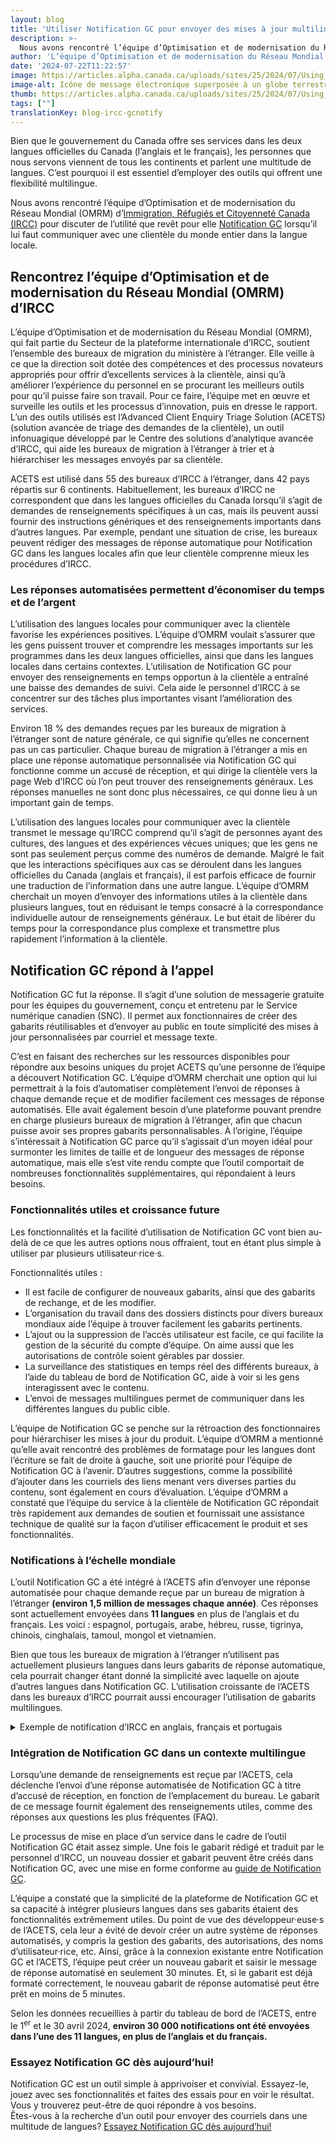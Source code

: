 ```yaml
---
layout: blog
title: 'Utiliser Notification GC pour envoyer des mises à jour multilingues à diverses communautés'
description: >-
  Nous avons rencontré l’équipe d’Optimisation et de modernisation du Réseau Mondial (OMRM) d’Immigration, Réfugiés et Citoyenneté Canada (IRCC) pour discuter de l’utilité que revêt pour elle Notification GC lorsqu’il lui faut communiquer avec une clientèle du monde entier dans la langue locale.
author: 'L’équipe d’Optimisation et de modernisation du Réseau Mondial (OMRM)'
date: '2024-07-22T11:22:57'
image: https://articles.alpha.canada.ca/uploads/sites/25/2024/07/Using_GC_Notify_send_multilingual_updates_Blog_Post_-copy.jpg
image-alt: Icône de message électronique superposée à un globe terrestre et entourée de bulles de texte, représentant l'envoi de messages multilingues partout dans le monde.
thumb: https://articles.alpha.canada.ca/uploads/sites/25/2024/07/Using_GC_Notify_send_multilingual_updates_Blog_Post_-copy.jpg
tags: [""]
translationKey: blog-ircc-gcnotify
---
```


<p>Bien que le gouvernement du Canada offre ses services dans les deux langues officielles du Canada (l’anglais et le français), les personnes que nous servons viennent de tous les continents et parlent une multitude de langues. C’est pourquoi il est essentiel d’employer des outils qui offrent une flexibilité multilingue.&nbsp;</p>



<p>Nous avons rencontré l’équipe d’Optimisation et de modernisation du Réseau Mondial (OMRM) d’<a href="https://www.canada.ca/fr/immigration-refugies-citoyennete.html" target="_blank" rel="noreferrer noopener">Immigration, Réfugiés et Citoyenneté Canada (IRCC)</a> pour discuter de l’utilité que revêt pour elle <a href="https://notification.canada.ca" target="_blank" rel="noreferrer noopener">Notification&nbsp;GC</a> lorsqu’il lui faut communiquer avec une clientèle du monde entier dans la langue locale.</p>



<h2 class="wp-block-heading" id="h-rencontrez-l-equipe-d-optimisation-et-de-modernisation-du-reseau-mondial-omrm-d-ircc"><strong>Rencontrez l’équipe d’Optimisation et de modernisation du Réseau Mondial (OMRM) d’IRCC</strong></h2>



<p>L’équipe d’Optimisation et de modernisation du Réseau Mondial (OMRM), qui fait partie du Secteur de la plateforme internationale d’IRCC, soutient l’ensemble des bureaux de migration du ministère à l’étranger. Elle veille à ce que la direction soit dotée des compétences et des processus novateurs appropriés pour offrir d’excellents services à la clientèle, ainsi qu’à améliorer l’expérience du personnel en se procurant les meilleurs outils pour qu’il puisse faire son travail. Pour ce faire, l’équipe met en œuvre et surveille les outils et les processus d’innovation, puis en dresse le rapport. L’un des outils utilisés est l’Advanced Client Enquiry Triage Solution (ACETS) (solution avancée de triage des demandes de la clientèle), un outil infonuagique développé par le Centre des solutions d’analytique avancée d’IRCC, qui aide les bureaux de migration à l’étranger à trier et à hiérarchiser les messages envoyés par sa clientèle.&nbsp;</p>



<p>ACETS est utilisé dans 55 des bureaux d’IRCC à l’étranger, dans 42&nbsp;pays répartis sur 6&nbsp;continents. Habituellement, les bureaux d’IRCC ne correspondent que dans les langues officielles du Canada lorsqu’il s’agit de demandes de renseignements spécifiques à un cas, mais ils peuvent aussi fournir des instructions génériques et des renseignements importants dans d’autres langues. Par exemple, pendant une situation de crise, les bureaux peuvent rédiger des messages de réponse automatique pour Notification GC dans les langues locales afin que leur clientèle comprenne mieux les procédures d’IRCC.&nbsp;</p>



<h3 class="wp-block-heading" id="h-les-reponses-automatisees-permettent-d-economiser-du-temps-et-de-l-argent"><strong>Les réponses automatisées permettent d’économiser du temps et de l’argent</strong></h3>



<p>L’utilisation des langues locales pour communiquer avec la clientèle favorise les expériences positives. L’équipe d’OMRM voulait s’assurer que les gens puissent trouver et comprendre les messages importants sur les programmes dans les deux langues officielles, ainsi que dans les langues locales dans certains contextes. L’utilisation de Notification GC pour envoyer des renseignements en temps opportun à la clientèle a entraîné une baisse des demandes de suivi. Cela aide le personnel d’IRCC à se concentrer sur des tâches plus importantes visant l’amélioration des services.&nbsp;</p>



<p>Environ 18&nbsp;% des demandes reçues par les bureaux de migration à l’étranger sont de nature générale, ce qui signifie qu’elles ne concernent pas un cas particulier. Chaque bureau de migration à l’étranger a mis en place une réponse automatique personnalisée via Notification&nbsp;GC qui fonctionne comme un accusé de réception, et qui dirige la clientèle vers la page Web d’IRCC où l’on peut trouver des renseignements généraux. Les réponses manuelles ne sont donc plus nécessaires, ce qui donne lieu à un important gain de temps.&nbsp;</p>



<p>L’utilisation des langues locales pour communiquer avec la clientèle transmet le message qu’IRCC comprend qu’il s’agit de personnes ayant des cultures, des langues et des expériences vécues uniques; que les gens ne sont pas seulement perçus comme des numéros de demande. Malgré le fait que les interactions spécifiques aux cas se déroulent dans les langues officielles du Canada (anglais et français), il est parfois efficace de fournir une traduction de l’information dans une autre langue. L’équipe d’OMRM cherchait un moyen d’envoyer des informations utiles à la clientèle dans plusieurs langues, tout en réduisant le temps consacré à la correspondance individuelle autour de renseignements généraux. Le but était de libérer du temps pour la correspondance plus complexe et transmettre plus rapidement l’information à la clientèle.</p>



<h2 class="wp-block-heading" id="h-notification-nbsp-gc-repond-a-l-appel"><strong>Notification&nbsp;GC répond à l’appel</strong></h2>



<p>Notification&nbsp;GC fut la réponse. Il s’agit d’une solution de messagerie gratuite pour les équipes du gouvernement, conçu et entretenu par le Service numérique canadien (SNC). Il permet aux fonctionnaires de créer des gabarits réutilisables et d’envoyer au public en toute simplicité des mises à jour personnalisées par courriel et message texte.</p>



<p>C’est en faisant des recherches sur les ressources disponibles pour répondre aux besoins uniques du projet ACETS qu’une personne de l’équipe a découvert Notification&nbsp;GC. L’équipe d’OMRM cherchait une option qui lui permettrait à la fois d’automatiser complètement l’envoi de réponses à chaque demande reçue et de modifier facilement ces messages de réponse automatisés. Elle avait également besoin d’une plateforme pouvant prendre en charge plusieurs bureaux de migration à l’étranger, afin que chacun puisse avoir ses propres gabarits personnalisables. À l’origine, l’équipe s’intéressait à Notification&nbsp;GC parce qu’il s’agissait d’un moyen idéal pour surmonter les limites de taille et de longueur des messages de réponse automatique, mais elle s’est vite rendu compte que l’outil comportait de nombreuses fonctionnalités supplémentaires, qui répondaient à leurs besoins.&nbsp;</p>



<h3 class="wp-block-heading" id="h-fonctionnalites-utiles-et-croissance-future"><strong>Fonctionnalités utiles et croissance future</strong></h3>



<p>Les fonctionnalités et la facilité d’utilisation de Notification&nbsp;GC vont bien au-delà de ce que les autres options nous offraient, tout en étant plus simple à utiliser par plusieurs utilisateur·rice·s.</p>



<p>Fonctionnalités utiles&nbsp;:</p>



<ul class="wp-block-list">
<li>Il est facile de configurer de nouveaux gabarits, ainsi que des gabarits de rechange, et de les modifier.</li>



<li>L’organisation du travail dans des dossiers distincts pour divers bureaux mondiaux aide l’équipe à trouver facilement les gabarits pertinents.</li>



<li>L’ajout ou la suppression de l’accès utilisateur est facile, ce qui facilite la gestion de la sécurité du compte d’équipe. On aime aussi que les autorisations de contrôle soient gérables par dossier.&nbsp;</li>



<li>La surveillance des statistiques en temps réel des différents bureaux, à l’aide du tableau de bord de Notification&nbsp;GC, aide à voir si les gens interagissent avec le contenu.</li>



<li>L’envoi de messages multilingues permet de communiquer dans les différentes langues du public cible.&nbsp;</li>
</ul>



<p>L’équipe de Notification&nbsp;GC se penche sur la rétroaction des fonctionnaires pour hiérarchiser les mises à jour du produit. L’équipe d’OMRM a mentionné qu’elle avait rencontré des problèmes de formatage pour les langues dont l’écriture se fait de droite à gauche, soit une priorité pour l’équipe de Notification&nbsp;GC à l’avenir. D’autres suggestions, comme la possibilité d’ajouter dans les courriels des liens menant vers diverses parties du contenu, sont également en cours d’évaluation. L’équipe d’OMRM a constaté que l’équipe du service à la clientèle de Notification&nbsp;GC répondait très rapidement aux demandes de soutien et fournissait une assistance technique de qualité sur la façon d’utiliser efficacement le produit et ses fonctionnalités.&nbsp;</p>



<h3 class="wp-block-heading" id="h-notifications-a-l-echelle-mondiale"><strong>Notifications à l’échelle mondiale</strong></h3>



<p>L’outil Notification&nbsp;GC a été intégré à l’ACETS afin d’envoyer une réponse automatisée pour chaque demande reçue par un bureau de migration à l’étranger <strong>(environ 1,5&nbsp;million de messages chaque année)</strong>. Ces réponses sont actuellement envoyées dans <strong>11&nbsp;langues</strong> en plus de l’anglais et du français. Les voici&nbsp;: espagnol, portugais, arabe, hébreu, russe, tigrinya, chinois, cinghalais, tamoul, mongol et vietnamien.&nbsp;</p>



<p>Bien que tous les bureaux de migration à l’étranger n’utilisent pas actuellement plusieurs langues dans leurs gabarits de réponse automatique, cela pourrait changer étant donné la simplicité avec laquelle on ajoute d’autres langues dans Notification&nbsp;GC. L’utilisation croissante de l’ACETS dans les bureaux d’IRCC pourrait aussi encourager l’utilisation de gabarits multilingues.</p>



<details class="wp-block-cds-snc-accordion"><summary>Exemple de notification d’IRCC en anglais, français et portugais</summary><img loading="lazy" decoding="async" width="462" height="109" src="https://articles.alpha.canada.ca/uploads/sites/25/2024/07/IRCC-logo-ENG-copy.png" alt="" class="wp-image-1923" style="width: 746px;height: auto;max-width: 100%;" srcset="https://articles.alpha.canada.ca/uploads/sites/25/2024/07/IRCC-logo-ENG-copy.png 462w, https://articles.alpha.canada.ca/uploads/sites/25/2024/07/IRCC-logo-ENG-copy-300x71.png 300w" sizes="auto, (max-width: 462px) 100vw, 462px" />


<hr class="wp-block-separator has-alpha-channel-opacity" />



<p><strong>Do not reply to this message / Ne pas répondre a ce message / Não responda a esta mensagem</strong></p>



<hr class="wp-block-separator has-alpha-channel-opacity" />



<p><em>This is an automated response to acknowledge receipt of your email by the Immigration, Refugees and Citizenship Canada (IRCC) office at the Consulate General of Canada in São Paulo.</em></p>



<p>Les versions en français et en portugais suivent</p>



<p>Versões em Francês e Português a seguir&nbsp;</p>



<p><strong>ENGLISH</strong></p>



<p><strong>If this email answers your enquiry, this is the only email response you will receive.</strong></p>



<p>For all other case-specific enquiries, due to the high volume of emails received by our office, please allow up to 15 days for a response to your email. Sending duplicate enquiries may delay processing and response times.</p>



<p><strong>Case-specific enquiries:</strong></p>



<p>Please complete the IRCC webform at <a href="https://can01.safelinks.protection.outlook.com/?url=https%3A%2F%2Fircc.canada.ca%2Fenglish%2Fcontacts%2Fweb-form.asp&amp;data=05%7C02%7CIRCC.GNOM-OMRM.IRCC%40cic.gc.ca%7Cbb4bb26bf33a47be715208dc90a49686%7C5694790aee7f4dea88c058988e5f2927%7C0%7C0%7C638544283773757583%7CUnknown%7CTWFpbGZsb3d8eyJWIjoiMC4wLjAwMDAiLCJQIjoiV2luMzIiLCJBTiI6Ik1haWwiLCJXVCI6Mn0%3D%7C0%7C%7C%7C&amp;sdata=UXGI2JgEtX9MUR3zpb9EpYDnxeg0AH%2FHSo2kZoF4msI%3D&amp;reserved=0" target="_blank" rel="noreferrer noopener">https://ircc.canada.ca/english/contacts/web-form.asp</a>. If you do not include the following information, we will not be able to respond:</p>



<ul class="wp-block-list">
<li>Full name;</li>



<li>File number (starts with a letter plus a series of numbers, for example: F000123456); and/or</li>



<li>Your unique client identifier (UCI).</li>
</ul>



<p><strong>Additional resources:</strong></p>



<p><strong>Help Centre:</strong> Find answers to frequently asked questions, including technical questions about your online application at <a href="https://can01.safelinks.protection.outlook.com/?url=https%3A%2F%2Fircc.canada.ca%2Fenglish%2Fhelpcentre%2Findex-featured-can.asp&amp;data=05%7C02%7CIRCC.GNOM-OMRM.IRCC%40cic.gc.ca%7Cbb4bb26bf33a47be715208dc90a49686%7C5694790aee7f4dea88c058988e5f2927%7C0%7C0%7C638544283773773523%7CUnknown%7CTWFpbGZsb3d8eyJWIjoiMC4wLjAwMDAiLCJQIjoiV2luMzIiLCJBTiI6Ik1haWwiLCJXVCI6Mn0%3D%7C0%7C%7C%7C&amp;sdata=uS6%2FGiid8btAyo79q7eVgwhnnn%2FKrQWPQg4fZEf%2BHzg%3D&amp;reserved=0" target="_blank" rel="noreferrer noopener">https://ircc.canada.ca/english/helpcentre/index-featured-can.asp</a></p>



<p><strong>General Information:</strong> If you are looking for information about IRCC’s programs, please visit <a href="https://can01.safelinks.protection.outlook.com/?url=http%3A%2F%2Fwww.canada.ca%2FImmigration&amp;data=05%7C02%7CIRCC.GNOM-OMRM.IRCC%40cic.gc.ca%7Cbb4bb26bf33a47be715208dc90a49686%7C5694790aee7f4dea88c058988e5f2927%7C0%7C0%7C638544283773787075%7CUnknown%7CTWFpbGZsb3d8eyJWIjoiMC4wLjAwMDAiLCJQIjoiV2luMzIiLCJBTiI6Ik1haWwiLCJXVCI6Mn0%3D%7C0%7C%7C%7C&amp;sdata=wms6snARSlbxwKLq92wUOnpih2laWTybEzSiyA7%2Bdy0%3D&amp;reserved=0" target="_blank" rel="noreferrer noopener">http://www.Canada.ca/Immigration</a></p>



<p>Regards,</p>



<p>Migration Section</p>



<p>Consulate General of Canada, São Paulo/SP, Brazil</p>



<p>________________________________________________________</p>



<p><strong>FRANÇAIS</strong></p>



<p><em>Ceci est une réponse automatisée pour accuser réception de votre courriel par le bureau d’Immigration, Réfugiés et Citoyenneté Canada (IRCC) au consulat général du Canada à São Paulo.</em></p>



<p><strong>Si ce courriel répond à votre requête, ce sera la seule réponse que vous recevrez.</strong></p>



<p>Pour toutes les autres demandes de renseignements spécifiques à des cas, veuillez prévoir jusqu’à de15 jours afin de recevoir une réponse, étant donné le volume élevé de courriels que nous recevons. L’envoi de requêtes en double ne fera que retarder le traitement et les délais de réponse.</p>



<p><strong>Demandes de renseignements spécifiques à des cas :</strong></p>



<p>Veuillez remplir le formulaire Web d’IRCC au <a href="https://can01.safelinks.protection.outlook.com/?url=https%3A%2F%2Fwww.canada.ca%2Ffr%2Fimmigration-refugies-citoyennete%2Forganisation%2Fcontactez-ircc%2Fformulaire-web2.html&amp;data=05%7C02%7CIRCC.GNOM-OMRM.IRCC%40cic.gc.ca%7Cbb4bb26bf33a47be715208dc90a49686%7C5694790aee7f4dea88c058988e5f2927%7C0%7C0%7C638544283773798342%7CUnknown%7CTWFpbGZsb3d8eyJWIjoiMC4wLjAwMDAiLCJQIjoiV2luMzIiLCJBTiI6Ik1haWwiLCJXVCI6Mn0%3D%7C0%7C%7C%7C&amp;sdata=otbfet2h38ooab6dR6LvHAqVoHIjQEJwAPE4zVsbP1E%3D&amp;reserved=0" target="_blank" rel="noreferrer noopener">https://www.canada.ca/fr/immigration-refugies-citoyennete/organisation/contactez-ircc/formulaire-web2.html</a><strong>. </strong>Si les informations ici-bas ne sont pas inclues, nous ne pourrons pas répondre à votre requête :&nbsp;</p>



<ul class="wp-block-list">
<li>Nom complet ;</li>



<li>Numéro de demande (commençant avec une lettre et suivi de numéros, par exemple : F000123456) ; et/ou</li>



<li>Votre numéro d’identificateur unique de client (IUC).</li>
</ul>



<p><strong>Ressources additionnelles :</strong></p>



<p><strong>Centre d’aide :</strong> Vous pouvez trouver les réponses aux questions fréquemment posées, y compris les questions techniques sur votre demande en ligne à <a href="https://can01.safelinks.protection.outlook.com/?url=https%3A%2F%2Fircc.canada.ca%2Ffrancais%2Fcentre-aide%2Findex-en-vedette-can.asp&amp;data=05%7C02%7CIRCC.GNOM-OMRM.IRCC%40cic.gc.ca%7Cbb4bb26bf33a47be715208dc90a49686%7C5694790aee7f4dea88c058988e5f2927%7C0%7C0%7C638544283773808947%7CUnknown%7CTWFpbGZsb3d8eyJWIjoiMC4wLjAwMDAiLCJQIjoiV2luMzIiLCJBTiI6Ik1haWwiLCJXVCI6Mn0%3D%7C0%7C%7C%7C&amp;sdata=TQKezFjh%2B9GuFSa8eTFHMCozAlYvk%2FPKKKyMMkzo1OM%3D&amp;reserved=0" target="_blank" rel="noreferrer noopener">https://ircc.canada.ca/francais/centre-aide/index-en-vedette-can.asp</a></p>



<p><strong>Informations générales :</strong> Si vous recherchez des informations sur les programmes d’IRCC, veuillez visiter <a href="https://can01.safelinks.protection.outlook.com/?url=https%3A%2F%2Fwww.canada.ca%2Ffr%2Fservices%2Fimmigration-citoyennete.html&amp;data=05%7C02%7CIRCC.GNOM-OMRM.IRCC%40cic.gc.ca%7Cbb4bb26bf33a47be715208dc90a49686%7C5694790aee7f4dea88c058988e5f2927%7C0%7C0%7C638544283773818889%7CUnknown%7CTWFpbGZsb3d8eyJWIjoiMC4wLjAwMDAiLCJQIjoiV2luMzIiLCJBTiI6Ik1haWwiLCJXVCI6Mn0%3D%7C0%7C%7C%7C&amp;sdata=u6PHod7FD1SKssBoO0l0rQLdflny8ewEImT7FXjwL38%3D&amp;reserved=0" target="_blank" rel="noreferrer noopener">https://www.canada.ca/fr/services/immigration-citoyennete.html</a></p>



<p>Salutations,</p>



<p>Section de la migration</p>



<p>Consulat général du Canada, São Paulo/SP, Brésil</p>



<p>________________________________________________________</p>



<p><strong>PORTUGUÊS</strong></p>



<p><em>Esta é uma resposta automática para confirmar o recebimento do e-mail enviado para o escritório de Imigração, Refugiados e Cidadania do Canadá (IRCC) do Consulado Geral do Canadá em São Paulo.</em></p>



<p><strong>Se este e-mail responder à sua pergunta, esta será a única resposta por e-mail que você receberá.</strong></p>



<p>Para todas as outras dúvidas específicas, devido ao grande volume de e-mails recebidos no nosso escritório, aguarde até 15 dias para receber sua resposta. O envio de consultas duplicadas pode atrasar o processamento e os tempos de resposta.</p>



<p><strong>Consulta de casos específicos:</strong></p>



<p>Por favor complete o formulário do IRCC na internet <a href="https://can01.safelinks.protection.outlook.com/?url=https%3A%2F%2Fircc.canada.ca%2Fenglish%2Fcontacts%2Fweb-form.asp&amp;data=05%7C02%7CIRCC.GNOM-OMRM.IRCC%40cic.gc.ca%7Cbb4bb26bf33a47be715208dc90a49686%7C5694790aee7f4dea88c058988e5f2927%7C0%7C0%7C638544283773827836%7CUnknown%7CTWFpbGZsb3d8eyJWIjoiMC4wLjAwMDAiLCJQIjoiV2luMzIiLCJBTiI6Ik1haWwiLCJXVCI6Mn0%3D%7C0%7C%7C%7C&amp;sdata=KhNeFHRfrRgSaV7XyqOkA6YR%2F3wH9IRN7w1e%2FmbSsBo%3D&amp;reserved=0" target="_blank" rel="noreferrer noopener">https://ircc.canada.ca/english/contacts/web-form.asp</a>. Se você não incluir as seguintes informações, não conseguiremos atender a sua questão:</p>



<ul class="wp-block-list">
<li>Nome completo;</li>



<li>Número do pedido de visto (uma letra seguida de uma série de dígitos, por exemplo: F000123456; e/ou</li>



<li>Seu número UCI (unique client identifier).</li>
</ul>



<p><strong>Informações adicionais:</strong></p>



<p><strong>Central de ajuda:</strong> Encontre as perguntas frequentes, incluindo questões técnicas sobre sua inscrição on-line em <a href="https://can01.safelinks.protection.outlook.com/?url=https%3A%2F%2Fircc.canada.ca%2Fenglish%2Fhelpcentre%2Findex-featured-can.asp&amp;data=05%7C02%7CIRCC.GNOM-OMRM.IRCC%40cic.gc.ca%7Cbb4bb26bf33a47be715208dc90a49686%7C5694790aee7f4dea88c058988e5f2927%7C0%7C0%7C638544283773836526%7CUnknown%7CTWFpbGZsb3d8eyJWIjoiMC4wLjAwMDAiLCJQIjoiV2luMzIiLCJBTiI6Ik1haWwiLCJXVCI6Mn0%3D%7C0%7C%7C%7C&amp;sdata=IlU7O1wpGt6Irhn0WQeAhNnYHDdaEGpHogw6TAj0ff4%3D&amp;reserved=0" target="_blank" rel="noreferrer noopener">https://ircc.canada.ca/english/helpcentre/index-featured-can.asp</a></p>



<p><strong>Informações gerais:</strong> Se você estiver procurando informações sobre os programas do IRCC, por favor visite <a href="https://can01.safelinks.protection.outlook.com/?url=http%3A%2F%2Fwww.canada.ca%2FImmigration&amp;data=05%7C02%7CIRCC.GNOM-OMRM.IRCC%40cic.gc.ca%7Cbb4bb26bf33a47be715208dc90a49686%7C5694790aee7f4dea88c058988e5f2927%7C0%7C0%7C638544283773845649%7CUnknown%7CTWFpbGZsb3d8eyJWIjoiMC4wLjAwMDAiLCJQIjoiV2luMzIiLCJBTiI6Ik1haWwiLCJXVCI6Mn0%3D%7C0%7C%7C%7C&amp;sdata=ciR7QlwpJMlmCX5K9IXkVWwYCmHBDkfhhqTua3RMGAk%3D&amp;reserved=0" target="_blank" rel="noreferrer noopener">http://www.Canada.ca/Immigration</a></p>



<p>Cordialmente,</p>



<p>Seção de Imigração</p>



<p>Consulado Geral do Canadá, Brasil, São Paulo/SP, Brazil</p>
</details>



<h3 class="wp-block-heading"><strong>Intégration de Notification GC dans un contexte multilingue</strong></h3>



<p>Lorsqu’une demande de renseignements est reçue par l’ACETS, cela déclenche l’envoi d’une réponse automatisée de Notification&nbsp;GC à titre d’accusé de réception, en fonction de l’emplacement du bureau. Le gabarit de ce message fournit également des renseignements utiles, comme des réponses aux questions les plus fréquentes (FAQ).&nbsp;</p>



<p>Le processus de mise en place d’un service dans le cadre de l’outil Notification&nbsp;GC était assez simple. Une fois le gabarit rédigé et traduit par le personnel d’IRCC, un nouveau dossier et gabarit peuvent être créés dans Notification&nbsp;GC, avec une mise en forme conforme au <a href="https://notification.canada.ca/guides-reference" target="_blank" rel="noreferrer noopener">guide de Notification GC</a>.&nbsp;</p>



<p>L’équipe a constaté que la simplicité de la plateforme de Notification&nbsp;GC et sa capacité à intégrer plusieurs langues dans ses gabarits étaient des fonctionnalités extrêmement utiles. Du point de vue des développeur·euse·s de l’ACETS, cela leur a évité de devoir créer un autre système de réponses automatisés, y compris la gestion des gabarits, des autorisations, des noms d’utilisateur·rice, etc. Ainsi, grâce à la connexion existante entre Notification GC et l’ACETS, l’équipe peut créer un nouveau gabarit et saisir le message de réponse automatisé en seulement 30&nbsp;minutes. Et, si le gabarit est déjà formaté correctement, le nouveau gabarit de réponse automatisé peut être prêt en moins de 5&nbsp;minutes.&nbsp;&nbsp;</p>



<p>Selon les données recueillies à partir du tableau de bord de l’ACETS, entre le 1<sup>er</sup> et le 30&nbsp;avril 2024, <strong>environ 30&nbsp;000&nbsp;notifications ont été envoyées dans l’une des 11&nbsp;langues, en plus de l’anglais et du français.</strong></p>



<h3 class="wp-block-heading" id="h-essayez-notification-gc-des-aujourd-hui"><strong>Essayez Notification GC dès aujourd’hui! </strong></h3>



<p>Notification GC est un outil simple à apprivoiser et convivial. Essayez-le, jouez avec ses fonctionnalités et faites des essais pour en voir le résultat. Vous y trouverez peut-être de quoi répondre à vos besoins.<br>Êtes-vous à la recherche d’un outil pour envoyer des courriels dans une multitude de langues? <a href="https://notification.canada.ca" target="_blank" rel="noreferrer noopener">Essayez Notification GC dès aujourd’hui!</a></p>

